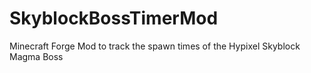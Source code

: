 # SkyblockBossTimerMod
Minecraft Forge Mod to track the spawn times of the Hypixel Skyblock Magma Boss
